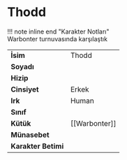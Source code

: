 # Thodd   
!!! note inline end "Karakter Notları"  
	Warbonter turnuvasında karşılaştık     
  
|  |  |  
|---|---|  
| **İsim** | Thodd |  
| **Soyadı** |  |  
| **Hizip** |  |  
| **Cinsiyet** | Erkek |  
| **Irk** | Human |  
| **Sınıf** |  |  
| **Kütük** | [[Warbonter]] |  
| **Münasebet** |  |  
| **Karakter Betimi** |  |  
  
  
